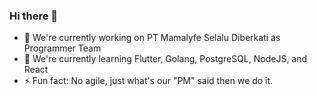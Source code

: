 ### Hi there 👋

- 🔭 We're currently working on PT Mamalyfe Selalu Diberkati as Programmer Team
- 🌱 We're currently learning Flutter, Golang, PostgreSQL, NodeJS, and React
- ⚡ Fun fact: No agile, just what's our "PM" said then we do it.
